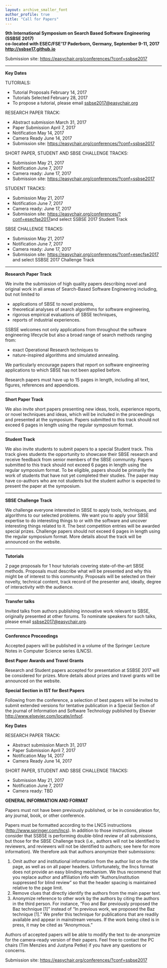 ```yaml
---
layout: archive_smaller_font
author_profile: true
title: "Call for Papers"
---
```


<b>9th International Symposium on Search Based Software Engineering (SSBSE 2017)  
co-located with ESEC/FSE'17 Paderborn, Germany, September 9-11, 2017   
http://ssbse17.github.io </b>

Submission site: <a href="https://easychair.org/conferences/?conf=ssbse2017" target="_blank">https://easychair.org/conferences/?conf=ssbse2017</a>

____

**Key Dates**

TUTORIALS:

- Tutorial Proposals                      February 14, 2017
- Tutorials Selected                      February 28, 2017
- To propose a tutorial, please email <a href="mailto:ssbse2017@easychair.org" target="_top">ssbse2017@easychair.org</a>

RESEARCH PAPER TRACK:

- Abstract submission                      March 31, 2017
- Paper Submission                            April 7, 2017 
- Notification                                     May 14, 2017
- Camera Ready                                June 14, 2017
- Submission site: <a href="https://easychair.org/conferences/?conf=ssbse2017" target="_blank">https://easychair.org/conferences/?conf=ssbse2017</a>


 SHORT PAPER, STUDENT AND SBSE CHALLENGE TRACKS:

 - Submission                                    May 21, 2017
 - Notification                                    June 7, 2017
 - Camera ready:                                   June 17, 2017 
 - Submission site: <a href="https://easychair.org/conferences/?conf=ssbse2017" target="_blank">https://easychair.org/conferences/?conf=ssbse2017</a>


 STUDENT TRACKS:

 - Submission                                    May 21, 2017
 - Notification                                    June 7, 2017
 - Camera ready:                                   June 17, 2017 
 - Submission site: <a href="https://easychair.org/conferences/?conf=esecfse2017" target="_blank">https://easychair.org/conferences/?conf=esecfse2017</a>and select SSBSE 2017 Student Track

 SBSE CHALLENGE TRACKS:

 - Submission                                    May 21, 2017
 - Notification                                    June 7, 2017
 - Camera ready:                                   June 17, 2017 
 - Submission site: <a href="https://easychair.org/conferences/?conf=esecfse2017" target="_blank">https://easychair.org/conferences/?conf=esecfse2017</a> and select SSBSE 2017 Challenge Track



____

**Research Paper Track**

We invite the submission of high quality papers describing novel and original work in all areas of Search-Based Software Engineering including, but not limited to

-  applications of SBSE to novel problems, 
- theoretical analyses of search algorithms for software engineering, 
- rigorous empirical evaluations of SBSE techniques, 
- reports of industrial experiences. 

SSBSE welcomes not only applications from throughout the software engineering lifecycle but also a broad range of search methods ranging from:

- exact Operational Research techniques to 
- nature-inspired algorithms and simulated annealing. 

We particularly encourage papers that report on software engineering applications to which SBSE has not been applied before. 

Research papers must have up to 15 pages in length, including all text, figures, references and appendices. 

____

**Short Paper Track** 

We also invite short papers presenting new ideas, tools, experience reports, or novel techniques and ideas, which will be included in the proceedings and presented at the symposium. Papers submitted to this track should not exceed 6 pages in length using the regular symposium format. 

____

**Student Track** 

We also invite students to submit papers to a special Student track. This track gives students the opportunity to showcase their SBSE research and receive feedback from senior members of the SBSE community. Papers submitted to this track should not exceed 6 pages in length using the regular symposium format. To be eligible, papers should be primarily the work of students that have not yet completed their studies. The paper may have co-authors who are not students but the student author is expected to present the paper at the symposium. 

____

**SBSE Challenge Track** 

We challenge everyone interested in SBSE to apply tools, techniques, and algorithms to our selected problems. We want you to apply your SBSE expertise to do interesting things to or with the software and uncover interesting things related to it. The best competition entries will be awarded special prizes. Challenge papers should not exceed 6 pages in length using the regular symposium format. More details about the track will be announced on the website.

____

**Tutorials** 

2 page proposals for 1 hour tutorials covering state-of-the-art SBSE methods. Proposals must describe what will be presented and why this might be of interest to this community. Proposals will be selected on their novelty, technical content, track record of the presenter and, ideally, degree of interactivity with the audience.

____

**Transfer talks** 

Invited talks from authors publishing innovative work relevant to SBSE, originally presented at other forums. To nominate speakers for such talks, please email ssbse2017@easychair.org.

____

**Conference Proceedings** 

Accepted papers will be published in a volume of the Springer Lecture Notes in Computer Science series (LNCS). 

**Best Paper Awards and Travel Grants**

Research and Student papers accepted for presentation at SSBSE 2017 will be considered for prizes. More details about prizes and travel grants will be announced on the website. 

**Special Section in IST for Best Papers** 

Following from the conference, a selection of best papers will be invited to submit extended versions for tentative publication in a Special Section of the journal of Information and Software Technology published by Elsevier http://www.elsevier.com/locate/infsof.


**Key Dates**

RESEARCH PAPER TRACK:

- Abstract submission                      March 31, 2017
- Paper Submission                            April 7, 2017 
- Notification                                     May 14, 2017
- Camera Ready                                June 14, 2017

 

 SHORT PAPER, STUDENT AND SBSE CHALLENGE TRACKS:

 - Submission                                    May 21, 2017
 - Notification                                    June 7, 2017
 - Camera ready: TBD



**GENERAL INFORMATION AND FORMAT**

Papers must not have been previously published, or be in consideration for, any journal, book, or other conference.

Papers must be formatted according to the LNCS instructions (<a href="http://www.springer.com/lncs" target="_blank">http://www.springer.com/lncs</a>). In addition to those instructions, please consider that SSBSE is performing double-blind review of all submissions, but those for the SBSE Challenge track (i.e., authors will not be identified to reviewers, and reviewers will not be identified to authors; see here for more information). We therefore ask that authors anonymize their submissions:


1. Omit author and institutional information from the author list on the title page, as well as on all paper headers. Unfortunately, the llncs format does not provide an easy blinding mechanism. We thus recommend that you replace author and affiliation info with “Authors/institution suppressed for blind review” so that the header spacing is maintained relative to the page limit.
2. Remove clues that directly identify the authors from the main paper text.
3. Anonymize reference to other work by the authors by citing the authors in the third person. For instance, “Foo and Bar previously proposed the Baz technique [1]” instead of “In previous work, we proposed the Baz technique [1].” We prefer this technique for publications that are readily available and appear in mainstream venues. If the work being cited is in press, it may be cited as “Anonymous.”

Authors of accepted papers will be able to modify the text to de-anonymize for the camera-ready version of their papers. Feel free to contact the PC chairs (Tim Menzies and Justyna Petke) if you have any questions or concerns.



Submission site: <a href="https://easychair.org/conferences/?conf=ssbse2017" target="_blank">https://easychair.org/conferences/?conf=ssbse2017</a>
